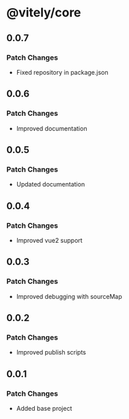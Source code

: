 # @vitely/core

## 0.0.7

### Patch Changes

-   Fixed repository in package.json

## 0.0.6

### Patch Changes

-   Improved documentation

## 0.0.5

### Patch Changes

-   Updated documentation

## 0.0.4

### Patch Changes

-   Improved vue2 support

## 0.0.3

### Patch Changes

-   Improved debugging with sourceMap

## 0.0.2

### Patch Changes

-   Improved publish scripts

## 0.0.1

### Patch Changes

-   Added base project
